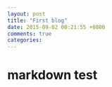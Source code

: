 ```yaml
---
layout: post
title: "First blog"
date: 2015-09-02 00:21:55 +0800
comments: true
categories: 
---
```

markdown test
========================


